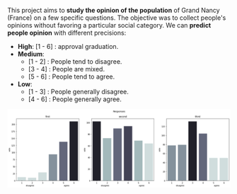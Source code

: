This project aims to **study the opinion of the population** of Grand Nancy (France) on a few specific questions. The objective was to collect people's opinions without favoring a particular social category. 
We can **predict people opinion** with different precisions: 
*   **High**: [1 - 6] : approval graduation.
*   **Medium**: 
    *   [1 - 2] : People tend to disagree.
    *   [3 - 4] : People are mixed.
    *   [5 - 6] : People tend to agree.
*   **Low**: 
    *   [1 - 3] : People generally disagree.
    *   [4 - 6] : People generally agree.

![responses](responses.png)